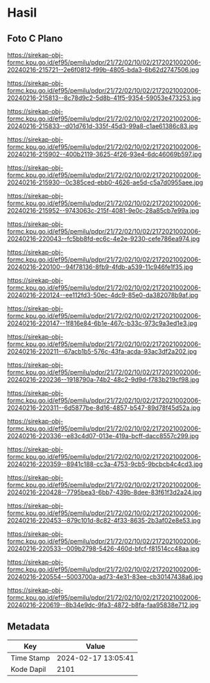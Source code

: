 # Hasil

## Foto C Plano

https://sirekap-obj-formc.kpu.go.id/ef95/pemilu/pdpr/21/72/02/10/02/2172021002006-20240216-215721--2e6f0812-f99b-4805-bda3-6b62d2747506.jpg

https://sirekap-obj-formc.kpu.go.id/ef95/pemilu/pdpr/21/72/02/10/02/2172021002006-20240216-215813--8c78d9c2-5d8b-41f5-9354-59053e473253.jpg

https://sirekap-obj-formc.kpu.go.id/ef95/pemilu/pdpr/21/72/02/10/02/2172021002006-20240216-215833--d01d761d-335f-45d3-99a8-c1ae61386c83.jpg

https://sirekap-obj-formc.kpu.go.id/ef95/pemilu/pdpr/21/72/02/10/02/2172021002006-20240216-215902--400b2119-3625-4f26-93e4-6dc46069b597.jpg

https://sirekap-obj-formc.kpu.go.id/ef95/pemilu/pdpr/21/72/02/10/02/2172021002006-20240216-215930--0c385ced-ebb0-4626-ae5d-c5a7d0955aee.jpg

https://sirekap-obj-formc.kpu.go.id/ef95/pemilu/pdpr/21/72/02/10/02/2172021002006-20240216-215952--9743063c-215f-4081-9e0c-28a85cb7e99a.jpg

https://sirekap-obj-formc.kpu.go.id/ef95/pemilu/pdpr/21/72/02/10/02/2172021002006-20240216-220043--fc5bb8fd-ec6c-4e2e-9230-cefe786ea974.jpg

https://sirekap-obj-formc.kpu.go.id/ef95/pemilu/pdpr/21/72/02/10/02/2172021002006-20240216-220100--94f78136-8fb9-4fdb-a539-11c946fe1f35.jpg

https://sirekap-obj-formc.kpu.go.id/ef95/pemilu/pdpr/21/72/02/10/02/2172021002006-20240216-220124--ee112fd3-50ec-4dc9-85e0-da382078b9af.jpg

https://sirekap-obj-formc.kpu.go.id/ef95/pemilu/pdpr/21/72/02/10/02/2172021002006-20240216-220147--1f816e84-6b1e-467c-b33c-973c9a3ed1e3.jpg

https://sirekap-obj-formc.kpu.go.id/ef95/pemilu/pdpr/21/72/02/10/02/2172021002006-20240216-220211--67acb1b5-576c-43fa-acda-93ac3df2a202.jpg

https://sirekap-obj-formc.kpu.go.id/ef95/pemilu/pdpr/21/72/02/10/02/2172021002006-20240216-220236--1918790a-74b2-48c2-9d9d-f783b219cf98.jpg

https://sirekap-obj-formc.kpu.go.id/ef95/pemilu/pdpr/21/72/02/10/02/2172021002006-20240216-220311--6d5877be-8d16-4857-b547-89d78f45d52a.jpg

https://sirekap-obj-formc.kpu.go.id/ef95/pemilu/pdpr/21/72/02/10/02/2172021002006-20240216-220336--e83c4d07-013e-419a-bcff-dacc8557c299.jpg

https://sirekap-obj-formc.kpu.go.id/ef95/pemilu/pdpr/21/72/02/10/02/2172021002006-20240216-220359--8941c188-cc3a-4753-9cb5-9bcbcb4c4cd3.jpg

https://sirekap-obj-formc.kpu.go.id/ef95/pemilu/pdpr/21/72/02/10/02/2172021002006-20240216-220428--7795bea3-6bb7-439b-8dee-83f61f3d2a24.jpg

https://sirekap-obj-formc.kpu.go.id/ef95/pemilu/pdpr/21/72/02/10/02/2172021002006-20240216-220453--879c101d-8c82-4f33-8635-2b3af02e8e53.jpg

https://sirekap-obj-formc.kpu.go.id/ef95/pemilu/pdpr/21/72/02/10/02/2172021002006-20240216-220533--009b2798-5426-460d-bfcf-f81514cc48aa.jpg

https://sirekap-obj-formc.kpu.go.id/ef95/pemilu/pdpr/21/72/02/10/02/2172021002006-20240216-220554--5003700a-ad73-4e31-83ee-cb30147438a6.jpg

https://sirekap-obj-formc.kpu.go.id/ef95/pemilu/pdpr/21/72/02/10/02/2172021002006-20240216-220619--8b34e9dc-9fa3-4872-b8fa-faa95838e712.jpg


## Metadata

| Key        | Value               |
| ---------- | ------------------- |
| Time Stamp | 2024-02-17 13:05:41 |
| Kode Dapil | 2101                |



